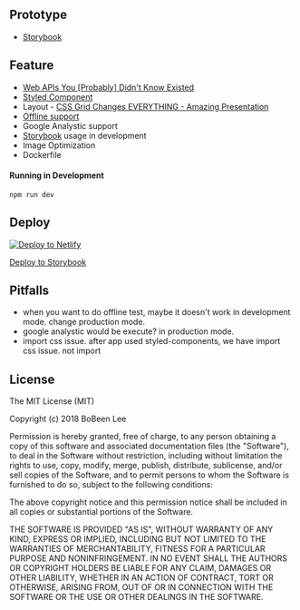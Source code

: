 
## Prototype
- [Storybook](https://bobinlee.github.io/bbl)

## Feature
+ [Web APIs You [Probably] Didn't Know Existed](https://www.youtube.com/watch?v=EZpdEljk5dY)
+ [Styled Component](https://github.com/styled-components/styled-components)
+ Layout - [CSS Grid Changes EVERYTHING - Amazing Presentation](https://www.youtube.com/watch?v=7kVeCqQCxlk)
+ [Offline support](https://jakearchibald.com/2014/offline-cookbook/)
+ Google Analystic support
+ [Storybook](https://github.com/storybooks/storybook) usage in development
+ Image Optimization
+ Dockerfile

#### Running in Development
`npm run dev`

## Deploy

[![Deploy to Netlify](https://www.netlify.com/img/deploy/button.svg)](https://app.netlify.com/start/deploy?repository=https://github.com/gatsbyjs/gatsby-starter-default)

[Deploy to Storybook](https://github.com/storybooks/storybook-deployer)

## Pitfalls
+ when you want to do offline test, maybe it doesn't work in development mode. change production mode.
+ google analystic would be execute? in production mode.
+ import css issue. after app used styled-components, we have import css issue. not import

## License
The MIT License (MIT)

Copyright (c) 2018 BoBeen Lee

Permission is hereby granted, free of charge, to any person obtaining a copy
of this software and associated documentation files (the "Software"), to deal
in the Software without restriction, including without limitation the rights
to use, copy, modify, merge, publish, distribute, sublicense, and/or sell
copies of the Software, and to permit persons to whom the Software is
furnished to do so, subject to the following conditions:

The above copyright notice and this permission notice shall be included in all
copies or substantial portions of the Software.

THE SOFTWARE IS PROVIDED "AS IS", WITHOUT WARRANTY OF ANY KIND, EXPRESS OR
IMPLIED, INCLUDING BUT NOT LIMITED TO THE WARRANTIES OF MERCHANTABILITY,
FITNESS FOR A PARTICULAR PURPOSE AND NONINFRINGEMENT. IN NO EVENT SHALL THE
AUTHORS OR COPYRIGHT HOLDERS BE LIABLE FOR ANY CLAIM, DAMAGES OR OTHER
LIABILITY, WHETHER IN AN ACTION OF CONTRACT, TORT OR OTHERWISE, ARISING FROM,
OUT OF OR IN CONNECTION WITH THE SOFTWARE OR THE USE OR OTHER DEALINGS IN THE
SOFTWARE.
